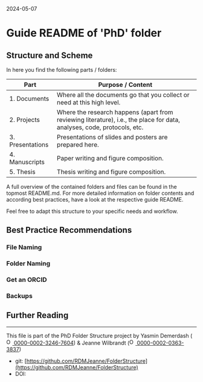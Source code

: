 2024-05-07

# Guide README of 'PhD' folder

## Structure and Scheme

In here you find the following parts / folders:

| Part         		| Purpose / Content   |
|--------------		|-----------|
| 1. Documents 		| Where all the documents go that you collect or need at this high level. |
| 2. Projects  		| Where the research happens (apart from reviewing literature), i.e., the place for data, analyses, code, protocols, etc. |
| 3. Presentations 	| Presentations of slides and posters are prepared here. |
| 4. Manuscripts 	| Paper writing and figure composition. |
| 5. Thesis 		| Thesis writing and figure composition. |

A full overview of the contained folders and files can be found in the topmost README.md. 
For more detailed information on folder contents and according best practices, have a look at the respective guide README.


Feel free to adapt this structure to your specific needs and workflow.


## Best Practice Recommendations

### File Naming

### Folder Naming


### Get an ORCID


### Backups


## Further Reading



_____

This file is part of the PhD Folder Structure project by Yasmin Demerdash (<a href="https://orcid.org/0000-0002-3246-7604"><img alt="ORCID logo" src="https://info.orcid.org/wp-content/uploads/2019/11/orcid_16x16.png" width="16" height="16" /> 0000-0002-3246-7604</a>) & Jeanne  Wilbrandt (<a href="https://orcid.org/0000-0002-0363-3837"><img alt="ORCID logo" src="https://info.orcid.org/wp-content/uploads/2019/11/orcid_16x16.png" width="16" height="16" /> 0000-0002-0363-3837</a>)

* git: [https://github.com/RDMJeanne/FolderStructure](https://github.com/RDMJeanne/FolderStructure)
* DOI: 
